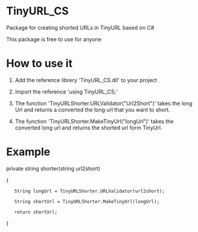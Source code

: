 # TinyURL_CS


Package for creating shorted URLs in TinyURL based on C#

This package is free to use for anyone

# How to use it

1. Add the reference librery 'TinyURL_CS.dll' to your project

2. Import the reference 'using TinyURL_CS;'

3. The function 'TinyURLShorter.URLValidator("Url2Short")' takes the long Url and returns a converted the long url that you want to short.

4. The function 'TinyURLShorter.MakeTinyUrl("longUrl")' takes the converted long url and returns the shorted url form TinyUrl.

# Example

private string shorter(string url2short)

{

       String longUrl = TinyURLShorter.URLValidator(url2short);
       
       String shortUrl = TinyURLShorter.MakeTinyUrl(longUrl);
       
       return shortUrl;
       
}
